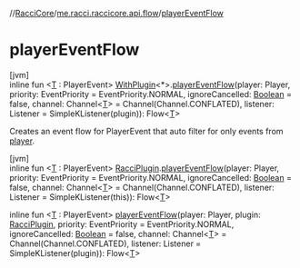 //[RacciCore](../../index.md)/[me.racci.raccicore.api.flow](index.md)/[playerEventFlow](player-event-flow.md)

# playerEventFlow

[jvm]\
inline fun &lt;[T](player-event-flow.md) : PlayerEvent&gt; [WithPlugin](../me.racci.raccicore.api.extensions/-with-plugin/index.md)&lt;*&gt;.[playerEventFlow](player-event-flow.md)(player: Player, priority: EventPriority = EventPriority.NORMAL,
ignoreCancelled: [Boolean](https://kotlinlang.org/api/latest/jvm/stdlib/kotlin/-boolean/index.html) = false, channel: Channel&lt;[T](player-event-flow.md)&gt; = Channel(Channel.CONFLATED), listener: Listener = SimpleKListener(plugin)): Flow&lt;[T](player-event-flow.md)&gt;

Creates an event flow for PlayerEvent that auto filter for only events from [player](player-event-flow.md).

[jvm]\
inline fun &lt;[T](player-event-flow.md) : PlayerEvent&gt; [RacciPlugin](../me.racci.raccicore.api.plugin/-racci-plugin/index.md).[playerEventFlow](player-event-flow.md)(player: Player, priority: EventPriority = EventPriority.NORMAL,
ignoreCancelled: [Boolean](https://kotlinlang.org/api/latest/jvm/stdlib/kotlin/-boolean/index.html) = false, channel: Channel&lt;[T](player-event-flow.md)&gt; = Channel(Channel.CONFLATED), listener: Listener = SimpleKListener(this)): Flow&lt;[T](player-event-flow.md)&gt;

inline fun &lt;[T](player-event-flow.md) : PlayerEvent&gt; [playerEventFlow](player-event-flow.md)(player: Player, plugin: [RacciPlugin](../me.racci.raccicore.api.plugin/-racci-plugin/index.md), priority: EventPriority = EventPriority.NORMAL,
ignoreCancelled: [Boolean](https://kotlinlang.org/api/latest/jvm/stdlib/kotlin/-boolean/index.html) = false, channel: Channel&lt;[T](player-event-flow.md)&gt; = Channel(Channel.CONFLATED), listener: Listener = SimpleKListener(plugin)): Flow&lt;[T](player-event-flow.md)&gt;
